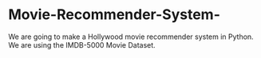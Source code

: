 # Movie-Recommender-System-
We are going to make a Hollywood movie recommender system in Python. We are using the IMDB-5000 Movie Dataset.
